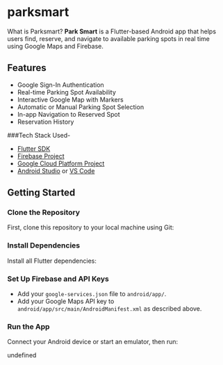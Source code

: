 # parksmart

What is Parksmart?
**Park Smart** is a Flutter-based Android app that helps users find, reserve, and navigate to available parking spots in real time using Google Maps and Firebase.

## Features

- Google Sign-In Authentication
- Real-time Parking Spot Availability
- Interactive Google Map with Markers
- Automatic or Manual Parking Spot Selection
- In-app Navigation to Reserved Spot
- Reservation History

###Tech Stack Used-

- [Flutter SDK](https://flutter.dev/docs/get-started/install)
- [Firebase Project](https://console.firebase.google.com/)
- [Google Cloud Platform Project](https://console.cloud.google.com/)
- [Android Studio](https://developer.android.com/studio) or [VS Code](https://code.visualstudio.com/)

## Getting Started

### Clone the Repository

First, clone this repository to your local machine using Git:


### Install Dependencies

Install all Flutter dependencies:


### Set Up Firebase and API Keys

- Add your `google-services.json` file to `android/app/`.
- Add your Google Maps API key to `android/app/src/main/AndroidManifest.xml` as described above.

### Run the App

Connect your Android device or start an emulator, then run:

undefined
